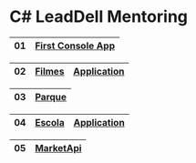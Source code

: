 # C# LeadDell Mentoring 

| 01 | [First Console App] |
| --- | --- |

| 02 | [Filmes] | [Application][Filmes-Application]
| --- | --- | --- 

| 03 | [Parque] |
| --- | --- | 

| 04 | [Escola] | [Application][Escola-Application]
| --- | --- | --- 

| 05 | [MarketApi] |
| - | - 

[Filmes]: https://github.com/fagner02/Csharp-lead-mentoring/tree/filmes
[First Console App]: https://github.com/fagner02/Csharp-lead-mentoring/tree/first-console-app
[Filmes-Application]: https://github.com/fagner02/MoviesManagement.git
[Escola]: https://github.com/fagner02/Csharp-lead-mentoring/tree/school
[Escola-Application]: https://github.com/fagner02/School
[Parque]: https://github.com/fagner02/Csharp-lead-mentoring/tree/park
[MarketApi]: https://github.com/fagner02/MarketApi.git
